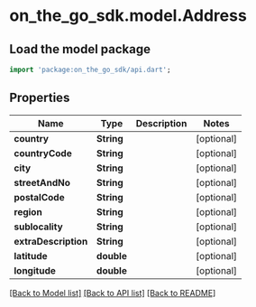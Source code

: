 # on_the_go_sdk.model.Address

## Load the model package
```dart
import 'package:on_the_go_sdk/api.dart';
```

## Properties
Name | Type | Description | Notes
------------ | ------------- | ------------- | -------------
**country** | **String** |  | [optional] 
**countryCode** | **String** |  | [optional] 
**city** | **String** |  | [optional] 
**streetAndNo** | **String** |  | [optional] 
**postalCode** | **String** |  | [optional] 
**region** | **String** |  | [optional] 
**sublocality** | **String** |  | [optional] 
**extraDescription** | **String** |  | [optional] 
**latitude** | **double** |  | [optional] 
**longitude** | **double** |  | [optional] 

[[Back to Model list]](../README.md#documentation-for-models) [[Back to API list]](../README.md#documentation-for-api-endpoints) [[Back to README]](../README.md)


